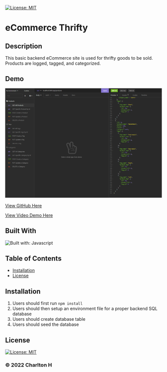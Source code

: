[![License: MIT](https://img.shields.io/badge/License-MIT-yellow.svg)](https://opensource.org/licenses/MIT)

# eCommerce Thrifty

## Description

This basic backend eCommerce site is used for thrifty goods to be sold. Products are logged, tagged, and categorized.

## Demo

![demo](./assets/images/eCommerce-demo.PNG)

[View GitHub Here](https://github.com/Charlton-H/ecommerce-thrifty)

[View Video Demo Here](https://drive.google.com/file/d/1UVn9DVpGMDyRU0CgejYhvnajwDQtgd3H/view?usp=sharing)

## Built With

![Built with: Javascript](https://img.shields.io/badge/JavaScript-323330?style=for-the-badge&logo=javascript&logoColor=F7DF1E)

## Table of Contents

- [Installation](#Installation)
- [License](#License)

## Installation

1. Users should first run `npm install`
2. Users should then setup an environment file for a proper backend SQL database
3. Users should create database table
4. Users should seed the database

## License

[![License: MIT](https://img.shields.io/badge/License-MIT-yellow.svg)](https://opensource.org/licenses/MIT)

### &copy; 2022 Charlton H
